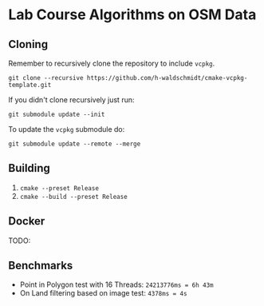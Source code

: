 # Lab Course Algorithms on OSM Data


## Cloning

Remember to recursively clone the repository to include `vcpkg`.

```
git clone --recursive https://github.com/h-waldschmidt/cmake-vcpkg-template.git
```

If you didn't clone recursively just run:
```
git submodule update --init
```

To update the `vcpkg` submodule do:

```
git submodule update --remote --merge
```

## Building

1. `cmake --preset Release`
2. `cmake --build --preset Release`

## Docker

TODO:

## Benchmarks
- Point in Polygon test with 16 Threads: `24213776ms = 6h 43m`
- On Land filtering based on image test: `4378ms = 4s`